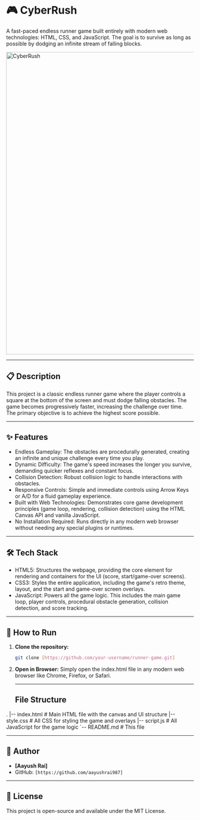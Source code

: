 # 🎮 CyberRush
A fast-paced endless runner game built entirely with modern web technologies: HTML, CSS, and JavaScript. The goal is to survive as long as possible by dodging an infinite stream of falling blocks.


<img width="1440" height="811" alt="CyberRush" src="https://github.com/user-attachments/assets/6234686c-c29c-4180-95fc-18abe941f215" />


---

## 📋 Description
This project is a classic endless runner game where the player controls a square at the bottom of the screen and must dodge falling obstacles. The game becomes progressively faster, increasing the challenge over time. The primary objective is to achieve the highest score possible.

---

## ✨ Features
* Endless Gameplay: The obstacles are procedurally generated, creating an infinite and unique challenge every time you play.
* Dynamic Difficulty: The game's speed increases the longer you survive, demanding quicker reflexes and constant focus.
* Collision Detection: Robust collision logic to handle interactions with obstacles.
* Responsive Controls: Simple and immediate controls using Arrow Keys or A/D for a fluid gameplay experience.
* Built with Web Technologies: Demonstrates core game development principles (game loop, rendering, collision detection) using the HTML Canvas API and vanilla JavaScript.
* No Installation Required: Runs directly in any modern web browser without needing any special plugins or runtimes.

---

## 🛠️ Tech Stack
* HTML5: Structures the webpage, providing the core <canvas> element for rendering and containers for the UI (score, start/game-over screens).
* CSS3: Styles the entire application, including the game's retro theme, layout, and the start and game-over screen overlays.
* JavaScript: Powers all the game logic. This includes the main game loop, player controls, procedural obstacle generation, collision detection, and score tracking.

---

## 🚀 How to Run

1. **Clone the repository:**
   ```bash
   git clone [https://github.com/your-username/runner-game.git]
2. **Open in Browser:**
   Simply open the index.html file in any modern web browser like Chrome, Firefox, or Safari.

   ---

   ## File Structure


.
|-- index.html     # Main HTML file with the canvas and UI structure
|-- style.css      # All CSS for styling the game and overlays
|-- script.js      # All JavaScript for the game logic
`-- README.md      # This file

---

## 👤 Author

* **[Aayush Rai]**
* GitHub: `[https://github.com/aayushrai987]`

---

## 📄 License

This project is open-source and available under the MIT License.
